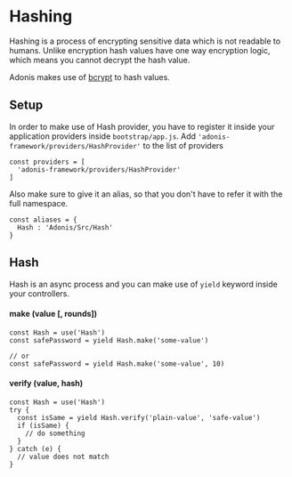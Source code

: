 # Hashing

Hashing is a process of encrypting sensitive data which is not readable to humans. Unlike encryption hash values have one way encryption logic, which means you cannot decrypt the hash value.

Adonis makes use of [bcrypt](https://en.wikipedia.org/wiki/Bcrypt) to hash values.

## Setup

In order to make use of Hash provider, you have to register it inside your application providers inside `bootstrap/app.js`. Add `'adonis-framework/providers/HashProvider'` to the list of providers

```javascript,line-numbers
const providers = [
  'adonis-framework/providers/HashProvider'
]
```

Also make sure to give it an alias, so that you don't have to refer it with the full namespace.

```javascript,line-numbers
const aliases = {
  Hash : 'Adonis/Src/Hash'
}
```

## Hash
Hash is an async process and you can make use of `yield` keyword inside your controllers.

#### make <span>(value [, rounds])</span>

```javascript,line-numbers
const Hash = use('Hash')
const safePassword = yield Hash.make('some-value')

// or
const safePassword = yield Hash.make('some-value', 10)
```

#### verify <span>(value, hash)</span>

```javascript,line-numbers
const Hash = use('Hash')
try {
  const isSame = yield Hash.verify('plain-value', 'safe-value')
  if (isSame) {
    // do something
  }
} catch (e) {
  // value does not match
}
```
